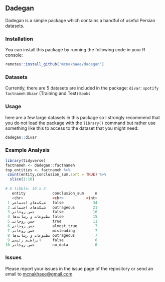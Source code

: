 ## Dadegan
Dadegan is a simple package which contains a handful of useful Persian datasets.


### Installation


You can install this package by running the following code in your R console:

```r 
remotes::install_github('mcnakhaee/dadegan')
```


### Datasets

Currently, there are 5 datasets are included in the package:
`divar`:
`spotify`
`factnameh`
`Ubaar` (Training and Test)
`Books`

### Usage

here are a few large datasets in this package so I strongly recommend that you do not load the package with the `library()` command but rather use something like this to access to the dataset that you might need:

```r
dadegan::divar
```


### Example Analysis

```r
library(tidyverse)
factnameh <- dadegan::factnameh
top_entities <- factnameh %>% 
 count(entity,conclusion_sum,sort = TRUE) %>% 
  slice(1:10)
  
# A tibble: 10 x 3
   entity            conclusion_sum     n
   <chr>             <chr>          <int>
 1 شبکههای اجتماعی   false             34
 2 شبکههای اجتماعی   outrageous        21
 3 حسن روحانی        false             16
 4 مطبوعات و رسانهها false             15
 5 حسن روحانی        true              11
 6 حسن روحانی        almost_true        7
 7 حسن روحانی        misleading         7
 8 مطبوعات و رسانهها outrageous         7
 9 ابراهیم رئیسی     false              6
10 حسن روحانی        no_data            6

```


### Issues
Please report your issues in the issue page of the repository or send an email to mcnakhaee@gmail.com 
